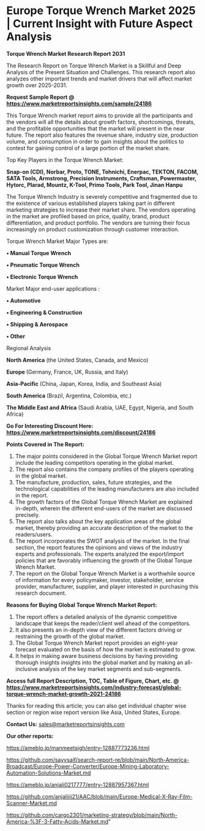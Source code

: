 # Europe Torque Wrench Market 2025 | Current Insight with Future Aspect Analysis

<strong>Torque Wrench Market Research Report 2031</strong>

The Research Report on Torque Wrench Market is a Skillful and Deep Analysis of the Present Situation and Challenges. This research report also analyzes other important trends and market drivers that will affect market growth over 2025-2031.

<strong>Request Sample Report @ <a href=https://www.marketreportsinsights.com/sample/24186>https://www.marketreportsinsights.com/sample/24186</a></strong>

This Torque Wrench market report aims to provide all the participants and the vendors will all the details about growth factors, shortcomings, threats, and the profitable opportunities that the market will present in the near future. The report also features the revenue share, industry size, production volume, and consumption in order to gain insights about the politics to contest for gaining control of a large portion of the market share.

Top Key Players in the Torque Wrench Market:

<strong>Snap-on (CDI), Norbar, Proto, TONE, Tohnichi, Enerpac, TEKTON, FACOM, SATA Tools, Armstrong, Precision Instruments, Craftsman, Powermaster, Hytorc, Plarad, Mountz, K-Tool, Primo Tools, Park Tool, Jinan Hanpu</strong>

The Torque Wrench Industry is severely competitive and fragmented due to the existence of various established players taking part in different marketing strategies to increase their market share. The vendors operating in the market are profiled based on price, quality, brand, product differentiation, and product portfolio. The vendors are turning their focus increasingly on product customization through customer interaction.

Torque Wrench Market Major Types are:

<strong>• Manual Torque Wrench

• Pneumatic Torque Wrench

• Electronic Torque Wrench</strong>

Market Major end-user applications :

<strong>• Automotive

• Engineering & Construction

• Shipping & Aerospace

• Other</strong>

Regional Analysis

</u><strong><b>North America</b></strong> (the United States, Canada, and Mexico)

<strong><b>Europe </b></strong>(Germany, France, UK, Russia, and Italy)

<strong><b>Asia-Pacific</b></strong> (China, Japan, Korea, India, and Southeast Asia)

<strong><b>South America</b></strong> (Brazil, Argentina, Colombia, etc.)

<strong><b>The Middle East and Africa</b></strong> (Saudi Arabia, UAE, Egypt, Nigeria, and South Africa)

<strong>Go For Interesting Discount Here: <a href=https://www.marketreportsinsights.com/discount/24186>https://www.marketreportsinsights.com/discount/24186</a></strong>

<strong>Points Covered in The Report:</strong>
<ol>
  <li>The major points considered in the Global Torque Wrench Market report include the leading competitors operating in the global market.</li>
  <li>The report also contains the company profiles of the players operating in the global market.</li>
  <li>The manufacture, production, sales, future strategies, and the technological capabilities of the leading manufacturers are also included in the report.</li>
  <li>The growth factors of the Global Torque Wrench Market are explained in-depth, wherein the different end-users of the market are discussed precisely.</li>
  <li>The report also talks about the key application areas of the global market, thereby providing an accurate description of the market to the readers/users.</li>
  <li>The report incorporates the SWOT analysis of the market. In the final section, the report features the opinions and views of the industry experts and professionals. The experts analyzed the export/import policies that are favorably influencing the growth of the Global Torque Wrench Market.</li>
  <li>The report on the Global Torque Wrench Market is a worthwhile source of information for every policymaker, investor, stakeholder, service provider, manufacturer, supplier, and player interested in purchasing this research document.</li>
</ol>
<strong>Reasons for Buying Global Torque Wrench Market Report:</strong>

<ol>
  <li>The report offers a detailed analysis of the dynamic competitive landscape that keeps the reader/client well ahead of the competitors.</li>
  <li>It also presents an in-depth view of the different factors driving or restraining the growth of the global market.</li>
  <li>The Global Torque Wrench Market report provides an eight-year forecast evaluated on the basis of how the market is estimated to grow.</li>
  <li>It helps in making aware business decisions by having providing thorough insights insights into the global market and by making an all-inclusive analysis of the key market segments and sub-segments.</li>
</ol>
<strong>Access full Report Description, TOC, Table of Figure, Chart, etc. @ <a href=https://www.marketreportsinsights.com/industry-forecast/global-torque-wrench-market-growth-2021-24186>https://www.marketreportsinsights.com/industry-forecast/global-torque-wrench-market-growth-2021-24186</a></strong>


Thanks for reading this article; you can also get individual chapter wise section or region wise report version like Asia, United States, Europe.

<strong>Contact Us:</strong>
sales@marketreportsinsights.com

<strong>Our other reports:</strong>

<a href=https://ameblo.jp/manmeetsigh/entry-12887773236.html>https://ameblo.jp/manmeetsigh/entry-12887773236.html</a>

<a href=https://github.com/sayysaif/search-report-re/blob/main/North-America-Broadcast/Europe-Power-Converter/Europe-Mining-Laboratory-Automation-Solutions-Market.md>https://github.com/sayysaif/search-report-re/blob/main/North-America-Broadcast/Europe-Power-Converter/Europe-Mining-Laboratory-Automation-Solutions-Market.md</a>

<a href=https://ameblo.jp/anjali0217777/entry-12887957367.html>https://ameblo.jp/anjali0217777/entry-12887957367.html</a>

<a href=https://github.com/anjaliiii21/AAC/blob/main/Europe-Medical-X-Ray-Film-Scanner-Market.md>https://github.com/anjaliiii21/AAC/blob/main/Europe-Medical-X-Ray-Film-Scanner-Market.md</a>

<a href=https://github.com/cargo2301/marketing-strategy/blob/main/North-America-%3F-3-Fatty-Acids-Market.md>https://github.com/cargo2301/marketing-strategy/blob/main/North-America-%3F-3-Fatty-Acids-Market.md</a>"
